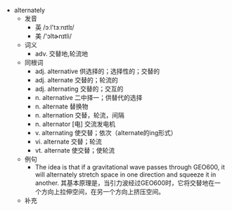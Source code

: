 - alternately
  - 发音
    - 英 /ɔːl'tɜːnɪtlɪ/
    - 美 /'ɔltɚnɪtli/
  - 词义
    - adv. 交替地,轮流地
  - 同根词
    - adj. alternative 供选择的；选择性的；交替的
    - adj. alternate 交替的；轮流的
    - adj. alternating 交替的；交互的
    - n. alternative 二中择一；供替代的选择
    - n. alternate 替换物
    - n. alternation 交替，轮流，间隔
    - n. alternator [电] 交流发电机
    - v. alternating 使交替；依次（alternate的ing形式）
    - vi. alternate 交替；轮流
    - vt. alternate 使交替；使轮流
  - 例句
    - The idea is that if a gravitational wave passes through GEO600, it will alternately stretch space in one direction and squeeze it in another. 其基本原理是，当引力波经过GEO600时，它将交替地在一个方向上拉伸空间，在另一个方向上挤压空间。
  - 补充